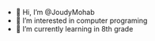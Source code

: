 - 👋 Hi, I’m @JoudyMohab
- 👀 I’m interested in computer programing
- 🌱 I’m currently learning in 8th grade


<!---
JoudyMohab/JoudyMohab is a ✨ special ✨ repository because its `README.md` (this file) appears on your GitHub profile.
You can click the Preview link to take a look at your changes.
--->
